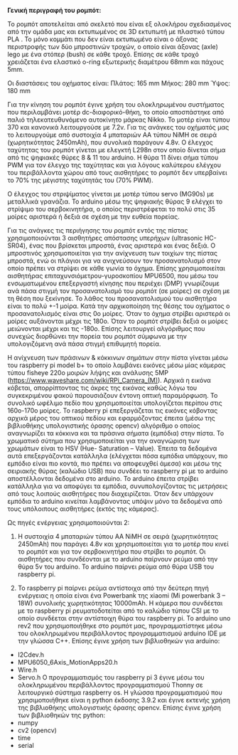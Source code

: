 **Γενική περιγραφή του ρομπότ:**

Το ρομπότ αποτελείται από σκελετό που είναι εξ ολοκλήρου σχεδιασμένος από την ομάδα μας και εκτυπωμένος σε 3D εκτυπωτή με πλαστικό τύπου PLA . Το μόνο κομμάτι που δεν είναι εκτυπωμένο είναι ο άξονας περιστροφής των δύο μπροστινών τροχών, ο οποίο είναι άξονας (axle) lego με ένα στόπερ (bush) σε κάθε τροχό. Επίσης σε κάθε τροχό χρειάζεται ένα ελαστικό o-ring εξωτερικής διαμέτρου 68mm και πάχους 5mm.

Οι διαστάσεις του οχήματος είναι:
Πλάτος: 165 mm
Μήκος: 280 mm
Ύψος: 180 mm

Για την κίνηση του ρομπότ έγινε χρήση του ολοκληρωμένου συστήματος που περιλαμβάνει μοτέρ dc-διαφορικό-θήκη, το οποίο αποσπάστηκε από παλιό τηλεκατευθυνόμενο αυτοκίνητο μάρκας Nikko. Το μοτέρ είναι τύπου 370 και κανονικά λειτουργούσε με 7.2v. Για τις ανάγκες του οχήματός μας το λειτουργούμε από συστοιχία 4 μπαταριών ΑΑ τύπου NiMH σε σειρά (χωρητικότητας 2450mAh), που συνολικά παράγουν 4.8v. Ο έλεγχος ταχύτητας του ρομπότ γίνεται με ελεγκτή L298n στον οποίο δίνεται σήμα από τις ψηφιακές θύρες 8 & 11 του arduino. Η θύρα 11 δίνει σήμα τύπου PWM για τον έλεγχο της ταχύτητας και για λόγους καλύτερου ελέγχου του περιβάλλοντα χώρου από τους αισθητήρες το ρομπότ δεν υπερβαίνει το 70% της μέγιστης ταχύτητάς του (70% PWM).  

Ο έλεγχος του στριψίματος γίνεται με μοτέρ τύπου servo (MG90s) με μεταλλικά γρανάζια. Το arduino μέσω της ψηφιακής θύρας 9 ελέγχει το στρίψιμο του σερβοκινητήρα, ο οποίος περιστρέφεται το πολύ στις 35 μοίρες αριστερά ή δεξιά σε σχέση με την ευθεία πορείας.

Για τις ανάγκες τις περιήγησης του ρομπότ εντός της πίστας χρησιμοποιούνται 3 αισθητήρες  απόστασης υπερήχων (ultrasonic HC-SR04), ένας που βρίσκεται μπροστά, ένας αριστερά και ένας δεξιά. Ο μπροστινός χρησιμοποιείται για την ανίχνευση των τοιχίων της πίστας μπροστά, ενώ οι πλάγιοι για να ανιχνεύσουν τον προσανατολισμό στον οποίο πρέπει να στρίψει σε κάθε γωνία το όχημα. Επίσης χρησιμοποιείται αισθητήρας επιταχυνσιόμετρου-γυροσκοπίου MPU6500, που μέσω του ενσωματωμένου επεξεργαστή κίνησης που περιέχει (DMP) γνωρίζουμε ανά πάσα στιγμή τον προσανατολισμό του ρομπότ (σε μοίρες) σε σχέση με τη θέση που ξεκίνησε. Το λάθος του προσανατολισμού του αισθητήρα είναι το πολύ +-1 μοίρα. Κατά την αρχικοποίηση της θέσης του οχήματος ο προσανατολισμός είναι στις 0ο μοίρες. Όταν το όχημα στρίβει αριστερά οι μοίρες αυξάνονται μέχρι τις 180ο.  Όταν το ρομπότ στρίβει δεξιά οι μοίρες μειώνονται μέχρι και τις -180ο. Επίσης λειτουργεί αλγόριθμος που συνεχώς διορθώνει την πορεία του ρομπότ σύμφωνα με την υπολογιζόμενη ανά πάσα στιγμή επιθυμητή πορεία.

Η ανίχνευση των πράσινων & κόκκινων σημάτων στην πίστα γίνεται μέσω του raspberry pi model b+ το οποίο λαμβάνει εικόνες μέσω μίας κάμερας τύπου fisheye 220o μοιρών λήψης και ανάλυσης 5MP (https://www.waveshare.com/wiki/RPi_Camera_(M)). Αρχικά η εικόνα κόβεται, απορρίπτοντας τις άκρες της εικόνας καθώς λόγω του συγκεκριμένου φακού παρουσιάζουν έντονη οπτική παραμόρφωση. Το συνολικό ωφέλιμο πεδίο που χρησιμοποιείται υπολογίζεται περίπου στις 160ο-170ο μοίρες. Το raspberry pi επεξεργάζεται τις εικόνες κόβοντας αρχικά μέρος του οπτικού πεδίου και εφαρμόζοντας έπειτα (μέσω της βιβλιοθήκης υπολογιστικής όρασης opencv) αλγόριθμο ο οποίος αναγνωρίζει τα κόκκινα και τα πράσινα σήματα (εμπόδια) στην πίστα. Το χρωματικό σύτημα που χρησιμοποιείται για την αναγνώριση των χρωμάτων είναι το HSV (Hue- Saturation – Value). Έπειτα τα δεδομένα αυτά επεξεργάζονται κατάλληλα (ελέγχεται πόσα εμπόδια υπάρχουν, πιο εμπόδιο είναι πιο κοντά, πιο πρέπει να αποφευχθεί άμεσα) και μέσω της σειριακής θύρας (καλώδιο USB) που συνδέει το raspberry pi  με το arduino αποστέλλονται δεδομένα στο arduino. Το arduino έπειτα στρίβει κατάλληλα για να αποφύγει τα εμπόδια, συνυπολογίζοντας τις μετρήσεις από τους λοιπούς αισθητήρες που διαχειρίζεται. Όταν δεν υπάρχουν εμπόδια το arduino κινείται λαμβάνοντας υπόψιν μόνο τα δεδομένα από τους υπόλοιπους αισθητήρες (εκτός της κάμερας).

Ως πηγές ενέργειας χρησιμοποιούνται 2:
1.	Η συστοιχία 4 μπαταριών τύπου ΑΑ NiMH σε σειρά (χωρητικότητας 2450mAh) που παράγει 4.8v και χρησιμοποιείται για το μοτέρ που κινεί το ρομπότ και για τον σερβοκινητήρα που στρίβει το ρομπότ. Οι αισθητήρες που συνδέονται με το arduino παίρνουν ρεύμα από την θύρα 5v του arduino. To arduino παίρνει ρεύμα από θύρα USB του raspberry pi. 

2.	Το raspberry pi παίρνει ρεύμα αντίστοιχα από την δεύτερη πηγή ενέργειας η οποία είναι ένα Powerbank της xiaomi (Mi powerbank 3 – 18W) συνολικής χωρητικότητας 10000mAh. Η κάμερα που συνδέεται με το raspberry pi ρευματοδοτείται από το καλώδιο τύπου CSI με το οποίο συνδέεται στην αντίστοιχη θύρα του raspberry pi.
Το arduino uno rev2 που χρησιμοποιήθηκε στο ρομπότ μας, προγραμματίστηκε μέσω του ολοκληρωμένου περιβάλλοντος προγραμματισμού arduino IDE με την γλώσσα C++. Επίσης έγινε χρήση των βιβλιοθηκών για arduino:
-	I2Cdev.h
-	MPU6050_6Axis_MotionApps20.h
-	Wire.h
-	Servo.h
Ο προγραμματισμός του raspberry pi 3 έγινε μέσω του ολοκληρωμένου περιβάλλοντος προγραμματισμού Thonny σε λειτουργικό σύστημα raspberry os. Η γλώσσα προγραμματισμού που χρησιμοποιήθηκε είναι η python έκδοσης 3.9.2 και έγινε εκτενής χρήση της βιβλιοθήκης υπολογιστικής όρασης opencv. Επίσης έγινε χρήση των βιβλιοθηκών της python:
-	numpy
-	cv2 (opencv)
-	time
- serial
